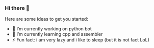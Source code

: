 ### Hi there 👋

Here are some ideas to get you started:

- 🔭 I’m currently working on python bot
- 🌱 I’m currently learning cpp and assembler
- ⚡ Fun fact: i am very lazy and i like to sleep (but it is not fact LoL)
